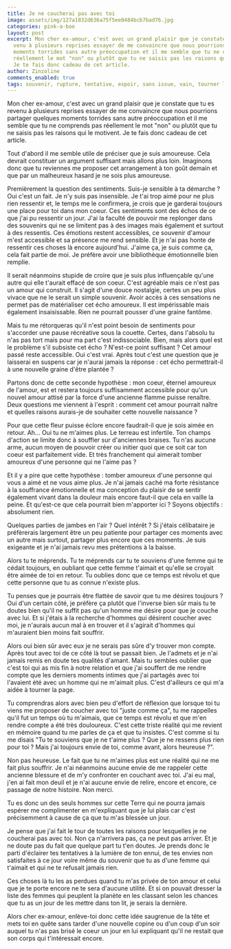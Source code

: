 ```yaml
---
title: Je ne coucherai pas avec toi
image: assets/img/127a1832d636a75f5ee0484bcb7bad76.jpg
categories: pink-a-boo
layout: post
excerpt: Mon cher ex-amour, c'est avec un grand plaisir que je constate que tu es
  venu à plusieurs reprises essayer de me convaincre que nous pourrions partager quelques
  moments torrides sans autre préoccupation et il me semble que tu ne comprends pas
  réellement le mot "non" ou plutôt que tu ne saisis pas les raisons qui le motivent.
  Je te fais donc cadeau de cet article.
author: Zinzoline
comments_enabled: true
tags: souvenir, rupture, tentative, espoir, sans issue, vain, tourner la page, echo
---
```

Mon cher ex-amour, c'est avec un grand plaisir que je constate que tu es revenu à plusieurs reprises essayer de me convaincre que nous pourrions partager quelques moments torrides sans autre préoccupation et il me semble que tu ne comprends pas réellement le mot "non" ou plutôt que tu ne saisis pas les raisons qui le motivent. Je te fais donc cadeau de cet article.

Tout d'abord il me semble utile de préciser que je suis amoureuse. Cela devrait constituer un argument suffisant mais allons plus loin. Imaginons donc que tu reviennes me proposer cet arrangement à ton goût demain et que par un malheureux hasard je ne sois plus amoureuse.

Premièrement la question des sentiments. Suis-je sensible à ta démarche ? Oui c'est un fait. Je n'y suis pas insensible. Je t'ai trop aimé pour ne plus rien ressentir et, le temps me le confirmera, je crois que je garderai toujours une place pour toi dans mon coeur. Ces sentiments sont des échos de ce que j'ai pu ressentir un jour. J'ai la faculté de pouvoir me replonger dans des souvenirs qui ne se limitent pas à des images mais également et surtout à des ressentis. Ces émotions restent accessibles, ce souvenir d'amour m'est accessible et sa présence me rend sensible. Et je n'ai pas honte de ressentir ces choses là encore aujourd'hui. J'aime ça, je suis comme ça, cela fait partie de moi. Je préfère avoir une bibliothèque émotionnelle bien remplie.

Il serait néanmoins stupide de croire que je suis plus influençable qu'une autre qui elle t'aurait effacé de son coeur. C'est agréable mais ce n'est pas un amour qui construit. Il s'agit d'une douce nostalgie, certes un peu plus vivace que ne le serait un simple souvenir. Avoir accès à ces sensations ne permet pas de matérialiser cet écho amoureux. Il est impérissable mais également insaisissable. Rien ne pourrait pousser d'une graine fantôme.

Mais tu me rétorqueras qu'il n'est point besoin de sentiments pour s'accorder une pause récréative sous la couette. Certes, dans l'absolu tu n'as pas tort mais pour ma part c'est indissociable. Bien, mais alors quel est le problème s'il subsiste cet écho ? N'est-ce point suffisant ? Cet amour passé reste accessible. Oui c'est vrai. Après tout c'est une question que je laisserai en suspens car je n'aurai jamais la réponse : cet écho permettrait-il à une nouvelle graine d'être plantée ?

Partons donc de cette seconde hypothèse : mon coeur, éternel amoureux de l'amour, est et restera toujours suffisamment accessible pour qu'un nouvel amour attisé par la force d'une ancienne flamme puisse renaître. Deux questions me viennent à l'esprit : comment cet amour pourrait naître et quelles raisons aurais-je de souhaiter cette nouvelle naissance ?

Pour que cette fleur puisse éclore encore faudrait-il que je sois aimée en retour. Ah... Oui tu ne m'aimes plus. Le terreau est infertile. Ton champs d'action se limite donc à souffler sur d'anciennes braises. Tu n'as aucune arme, aucun moyen de pouvoir créer ou initier quoi que ce soit car ton coeur est parfaitement vide. Et très franchement qui aimerait tomber amoureux d'une personne qui ne l'aime pas ?

Et il y a pire que cette hypothèse : tomber amoureux d'une personne qui vous a aimé et ne vous aime plus. Je n'ai jamais caché ma forte résistance à la souffrance émotionnelle et ma conception du plaisir de se sentir également vivant dans la douleur mais encore faut-il que cela en vaille la peine. Et qu'est-ce que cela pourrait bien m'apporter ici ? Soyons objectifs : absolument rien.

Quelques parties de jambes en l'air ? Quel intérêt ? Si j'étais célibataire je préfèrerais largement être un peu patiente pour partager ces moments avec un autre mais surtout, partager plus encore que ces moments. Je suis exigeante et je n'ai jamais revu mes prétentions à la baisse.

Alors tu te méprends. Tu te méprends car tu te souviens d'une femme qui te cédait toujours, en oubliant que cette femme t'aimait et qu'elle se croyait être aimée de toi en retour. Tu oublies donc que ce temps est révolu et que cette personne que tu as connue n'existe plus.

Tu penses que je pourrais être flattée de savoir que tu me désires toujours ? Oui d'un certain côté, je préfère ça plutôt que l'inverse bien sûr mais tu te doutes bien qu'il ne suffit pas qu'un homme me désire pour que je couche avec lui. Et si j'étais à la recherche d'hommes qui désirent coucher avec moi, je n'aurais aucun mal à en trouver et il s'agirait d'hommes qui m'auraient bien moins fait souffrir.

Alors oui bien sûr avec eux je ne serais pas sûre d'y trouver mon compte. Après tout avec toi de ce côté là tout se passait bien. Je l'admets et je n'ai jamais remis en doute tes qualités d'amant. Mais tu sembles oublier que c'est toi qui as mis fin à notre relation et que j'ai souffert de me rendre compte que les derniers moments intimes que j'ai partagés avec toi l'avaient été avec un homme qui ne m'aimait plus. C'est d'ailleurs ce qui m'a aidée à tourner la page.

Tu comprendras alors avec bien peu d'effort de réflexion que lorsque toi tu viens me proposer de coucher avec toi "juste comme ça", tu me rappelles qu'il fut un temps où tu m'aimais, que ce temps est révolu et que m'en rendre compte a été très douloureux. C'est cette triste réalité qui me revient en mémoire quand tu me parles de ça et que tu insistes. C'est comme si tu me disais "Tu te souviens que je ne t'aime plus ? Que je ne ressens plus rien pour toi ? Mais j'ai toujours envie de toi, comme avant, alors heureuse ?".

Non pas heureuse. Le fait que tu ne m'aimes plus est une réalité qui ne me fait plus souffrir. Je n'ai néanmoins aucune envie de me rappeler cette ancienne blessure et de m'y confronter en couchant avec toi. J'ai eu mal, j'en ai fait mon deuil et je n'ai aucune envie de relire, encore et encore, ce passage de notre histoire. Non merci.

Tu es donc un des seuls hommes sur cette Terre qui ne pourra jamais espérer me complimenter en m'expliquant que je lui plais car c'est précisemment à cause de ça que tu m'as blessée un jour.

Je pense que j'ai fait le tour de toutes les raisons pour lesquelles je ne coucherai pas avec toi. Non ça n'arrivera pas, ça ne peut pas arriver. Et je ne doute pas du fait que quelque part tu t'en doutes. Je prends donc le parti d'éclairer tes tentatives à la lumière de ton ennui, de tes envies non satisfaites à ce jour voire même du souvenir que tu as d'une femme qui t'aimait et qui ne te refusait jamais rien.

Ces choses là tu les as perdues quand tu m'as privée de ton amour et celui que je te porte encore ne te sera d'aucune utilité. Et si on pouvait dresser la liste des femmes qui peuplent la planète en les classant selon les chances que tu as un jour de les mettre dans ton lit, je serais la dernière.

Alors cher ex-amour, enlève-toi donc cette idée saugrenue de la tête et mets toi en quête sans tarder d'une nouvelle copine ou d'un coup d'un soir auquel tu n'as pas brisé le coeur un jour en lui expliquant qu'il ne restait que son corps qui t'intéressait encore.


